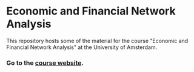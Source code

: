 # Economic and Financial Network Analysis

This repository hosts some of the material for the course "Economic and Financial Network Analysis" at the University of Amsterdam.

### Go to the [course website](https://greimel.github.io/networks-course).
